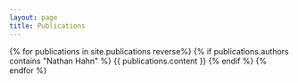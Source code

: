 ```yaml
---
layout: page
title: Publications
---
```


{% for publications in site.publications reverse%}
  {% if publications.authors contains "Nathan Hahn" %}
  {{ publications.content }}
  {% endif %}
{% endfor %}
